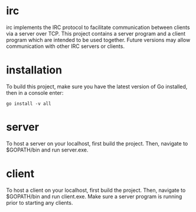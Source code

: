 # irc

irc implements the IRC protocol to facilitate communication between clients via a server over TCP. This project contains a server program and a client program which are intended to be used together. Future versions may allow communication with other IRC servers or clients.

# installation

To build this project, make sure you have the latest version of Go installed, then in a console enter:

	go install -v all

# server

To host a server on your localhost, first build the project. Then, navigate to $GOPATH/bin and run server.exe.

# client

To host a client on your localhost, first build the project. Then, navigate to $GOPATH/bin and run client.exe. Make sure a server program is running prior to starting any clients.
